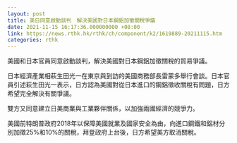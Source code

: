 ```yaml
---
layout: post
title: 美日同意啟動談判　解決美國對日本鋼鋁加徵關稅爭議
date: 2021-11-15 16:17:36.000000000 +08:00
link: https://news.rthk.hk/rthk/ch/component/k2/1619889-20211115.htm
categories: rthk
---
```


美國和日本官員同意啟動談判，解決美國對日本鋼鋁加徵關稅的貿易爭議。

日本經濟產業相萩生田光一在東京與到訪的美國商務部長雷蒙多舉行會談。日本官員引述萩生田光一表示，日方認為美國對從日本進口的鋼鋁徵收關稅有問題，日方希望完全解決有關爭議。

雙方又同意建立日美商業與工業夥伴關係，以加強兩國經濟的競爭力。

美國前特朗普政府2018年以保障美國就業及國家安全為由，向進口鋼鐵和鋁材分別加徵25%和10%的關稅，拜登政府上台後，日方希望美方取消關稅。
